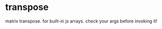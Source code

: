 transpose
=============
matrix transpose. for built-in js arrays. check your args before invoking it!